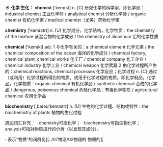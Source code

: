 ☀ <span class="category">**化学 生化：**</span>
<span class="vocabulary">**chemist**</span> ['kemɪst]
<span class="definition">n. [C] 研究化学的科学家，即化学家：</span>industrial chemist 工业化学师 / analytical chemist 分析化学师 / organic chemist 有机化学家 / medical chemist（尤美）药物化学家

<span class="vocabulary">**chemistry**</span> ['kemɪstrɪ] 
<span class="definition">n. [U] 化学成分，化学结构，化学性质：</span>the chemistry of the mixture 该混合物的化学成分 / the chemistry of aluminum 铝的化学性质

<span class="vocabulary">**chemical**</span> ['kemɪkl] 
<span class="definition">adj. 1 与化学有关的：</span>a chemical element 化学元素 / the chemical composition of the ocean 海洋的化学成分 / chemical factory, chemical plant, chemical works 化工厂 / chemical company 化工企业 / chemical industry 化学工业 / chemical weapon 化学武器 <span class="definition">2 由化学过程所产生的：</span>chemical reactions, chemical processes 化学反应；化学过程 <span class="definition">n. [C] 通过（或利用）化学过程所得到的物质，或用于化学过程的物质，即化学制品，化学品，化学物质：</span>organic chemical 有机化学品 / synthetic chemical 合成的化学品 / dangerous, poisonous chemical 危险化学品；有毒化学物质 / agricultural chemical 农用化学品

<span class="vocabulary">**biochemistry**</span> [͵baɪəʊ'kemɪstrɪ] 
<span class="definition">n. [U] 生物的化学过程、结构或特性：</span>the biochemistry of plants 植物的生化过程

周边词汇补充：
· chemistry可指化学；
· biochemistry可指生物化学；
· analysis可指对物质进行的分析（以发现其成分）。

· 表示“物质”的词群见[[../07物理/02物理的 物质的]]
